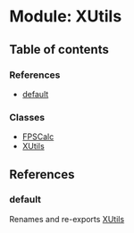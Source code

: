 # Module: XUtils

## Table of contents

### References

- [default](../wiki/XUtils#default)

### Classes

- [FPSCalc](../wiki/XUtils.FPSCalc)
- [XUtils](../wiki/XUtils.XUtils)

## References

### default

Renames and re-exports [XUtils](../wiki/XUtils.XUtils)

